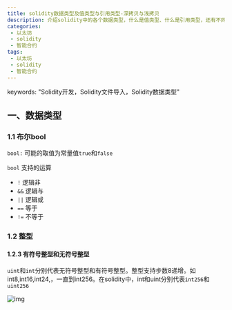 ```yaml
---
title: solidity数据类型及值类型与引用类型-深拷贝与浅拷贝
description: 介绍solidity中的各个数据类型，什么是值类型、什么是引用类型，还有不同数据类型的特点。
categories:
 - 以太坊
 - solidity
 - 智能合约
tags:
 - 以太坊
 - solidity
 - 智能合约
---
```


keywords: "Solidity开发，Solidity文件导入，Solidity数据类型"

## 一、数据类型

### 1.1 布尔bool

`bool:` 可能的取值为常量值`true`和`false`

`bool` 支持的运算

- `!` 逻辑非
- `&&` 逻辑与
- `||` 逻辑或
- `==` 等于
- `!=` 不等于

### 1.2 整型

#### 1.2.3 有符号整型和无符号整型

`uint`和`int`分别代表无符号整型和有符号整型。整型支持步数8递增。如int8,int16,int24,，一直到int256。在solidity中，int和uint分别代表`int256`和`uint256`

![img](http://om1c35wrq.bkt.clouddn.com/WX20171001-174243@2x.png)



